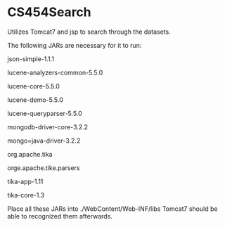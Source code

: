 # CS454Search
Utilizes Tomcat7 and jsp to search through the datasets.

The following JARs are necessary for it to run:

json-simple-1.1.1

lucene-analyzers-common-5.5.0

lucene-core-5.5.0

lucene-demo-5.5.0

lucene-queryparser-5.5.0

mongodb-driver-core-3.2.2

mongo=java-driver-3.2.2

org.apache.tika

orge.apache.tike.parsers

tika-app-1.11

tika-core-1.3

Place all these JARs into ./WebContent/Web-INF/libs
Tomcat7 should be able to recognized them afterwards.
